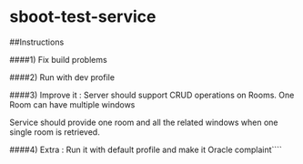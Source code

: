 # sboot-test-service
##Instructions

####1) Fix build problems

####2) Run with dev profile

####3) Improve it :
   Server should support CRUD operations on Rooms.
   One Room can have multiple windows

   Service should provide one room and all the related windows when one single room is retrieved.
   
####4) Extra : 
   Run it with default profile and make it Oracle complaint````   